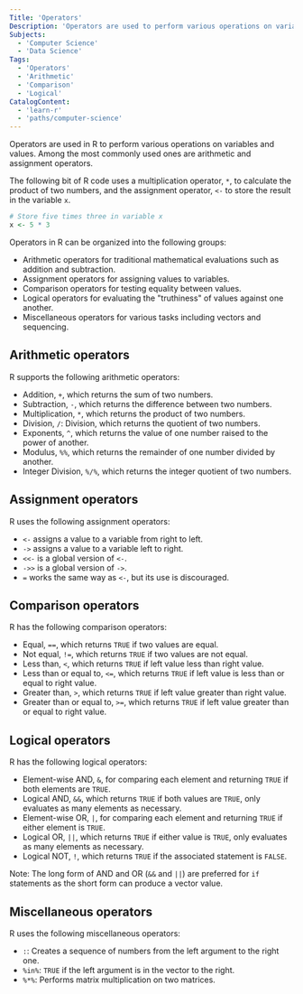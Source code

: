 ```yaml
---
Title: 'Operators'
Description: 'Operators are used to perform various operations on variables and values.'
Subjects:
  - 'Computer Science'
  - 'Data Science'
Tags:
  - 'Operators'
  - 'Arithmetic'
  - 'Comparison'
  - 'Logical'
CatalogContent:
  - 'learn-r'
  - 'paths/computer-science'
---
```


Operators are used in R to perform various operations on variables and values. Among the most commonly used ones are arithmetic and assignment operators.

The following bit of R code uses a multiplication operator, `*`, to calculate the product of two numbers,
and the assignment operator, `<-` to store the result in the variable `x`.

```r
# Store five times three in variable x
x <- 5 * 3
```

Operators in R can be organized into the following groups:

- Arithmetic operators for traditional mathematical evaluations such as addition and subtraction.
- Assignment operators for assigning values to variables.
- Comparison operators for testing equality between values.
- Logical operators for evaluating the "truthiness" of values against one another.
- Miscellaneous operators for various tasks including vectors and sequencing.

## Arithmetic operators

R supports the following arithmetic operators:

- Addition, `+`, which returns the sum of two numbers.
- Subtraction, `-`, which returns the difference between two numbers.
- Multiplication, `*`, which returns the product of two numbers.
- Division, `/`: Division, which returns the quotient of two numbers.
- Exponents, `^`, which returns the value of one number raised to the power of another.
- Modulus, `%%`, which returns the remainder of one number divided by another.
- Integer Division, `%/%`, which returns the integer quotient of two numbers.

## Assignment operators

R uses the following assignment operators:

- `<-` assigns a value to a variable from right to left.
- `->` assigns a value to a variable left to right.
- `<<-` is a global version of `<-`.
- `->>` is a global version of `->`.
- `=` works the same way as `<-`, but its use is discouraged.

## Comparison operators

R has the following comparison operators:

- Equal, `==`, which returns `TRUE` if two values are equal.
- Not equal, `!=`, which returns `TRUE` if two values are not equal.
- Less than, `<`, which returns `TRUE` if left value less than right value.
- Less than or equal to, `<=`, which returns `TRUE` if left value is less than or equal to right value.
- Greater than, `>`, which returns `TRUE` if left value greater than right value.
- Greater than or equal to, `>=`, which returns `TRUE` if left value greater than or equal to right value.

## Logical operators

R has the following logical operators:

- Element-wise AND, `&`, for comparing each element and returning `TRUE` if both elements are `TRUE`.
- Logical AND, `&&`, which returns `TRUE` if both values are `TRUE`, only evaluates as many elements as necessary.
- Element-wise OR, `|`, for comparing each element and returning `TRUE` if either element is `TRUE`.
- Logical OR, `||`, which returns `TRUE` if either value is `TRUE`, only evaluates as many elements as necessary.
- Logical NOT, `!`, which returns `TRUE` if the associated statement is `FALSE`.

Note: The long form of AND and OR (`&&` and `||`) are preferred for `if` statements as the short form can produce a vector value.

## Miscellaneous operators

R uses the following miscellaneous operators:

- `:`: Creates a sequence of numbers from the left argument to the right one.
- `%in%`: `TRUE` if the left argument is in the vector to the right.
- `%*%`: Performs matrix multiplication on two matrices.
